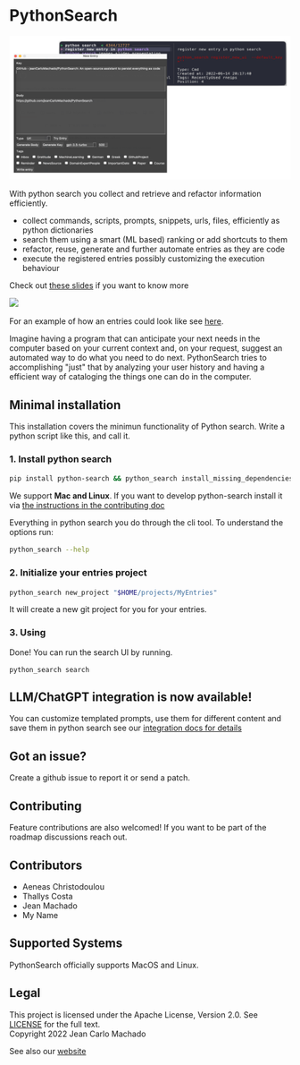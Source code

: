 # PythonSearch

![UIS](uis.png)

With python search you collect and retrieve and refactor information efficiently.

- collect commands, scripts, prompts, snippets, urls, files, efficiently as python dictionaries
- search them using a smart (ML based) ranking or add shortcuts to them
- refactor, reuse, generate and further automate entries as they are code
- execute the registered entries possibly customizing the execution behaviour
 
Check out [these slides](https://docs.google.com/presentation/d/10J0n0wdXYKCtB-tr2z4twY3T4TFBb8h2EGZghw7q1hk/edit#slide=id.p) if you want to know more

<img src="https://i.imgur.com/pECSsjc.gif" width="620"/>


For an example of how an entries could look like see [here](https://github.com/jeanCarloMachado/PythonSearch/blob/e424868662bda4d9daa314e6e77d4cc79a511a95/python_search/init/entries_main.py).

Imagine having a program that can anticipate your next needs in the computer based on your current context and, on your request, suggest an automated way to do what you need to do next. PythonSearch tries to accomplishing "just" that by analyzing your user history and having a efficient way of cataloging  the things one can do in the computer.

## Minimal installation

This installation covers the minimun functionality of Python search.
Write a python script like this, and call it.

### 1. Install python search

```sh
pip install python-search && python_search install_missing_dependencies
```

We support **Mac and Linux**.
If you want to develop python-search install it via [the instructions in the contributing doc](CONTRIBUTING.md)

Everything in python search you do through the cli tool.
To understand the options run:

```sh
python_search --help
```


### 2. Initialize your entries project

```sh
python_search new_project "$HOME/projects/MyEntries"
```

It will create a new git project for you for your entries.

### 3. Using

Done! You can run the search UI by running.

```shell
python_search search
```

## LLM/ChatGPT integration is now available!

You can customize templated prompts, use them for different content and save them in python search see our [integration docs for details](https://github.com/jeanCarloMachado/PythonSearch/blob/main/docs/intergrate_chatgpt.md)

## Got an issue?

Create a github issue to report it or send a patch.

## Contributing

Feature contributions are also welcomed! If you want to be part of the roadmap discussions reach out.

## Contributors
 
- Aeneas Christodoulou
- Thallys Costa
- Jean Machado
- My Name


## Supported Systems

PythonSearch officially supports MacOS and Linux. 

## Legal

This project is licensed under the Apache License, Version 2.0. See [LICENSE](LICENSE) for the full text.\
Copyright 2022 Jean Carlo Machado


See also our [website](https://jeancarlomachado.github.io/PythonSearch/)
